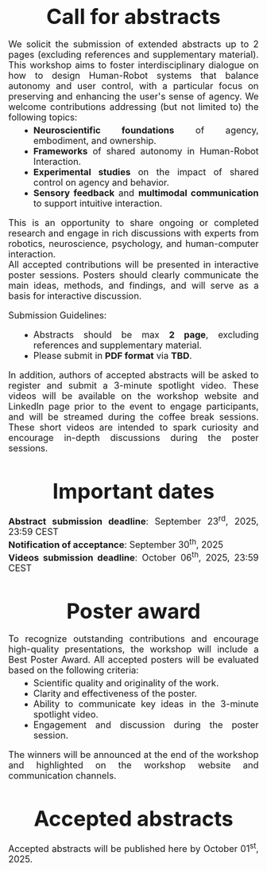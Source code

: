 <h1 id="call for abstracts" style="text-align: center; margin-top: 50px; margin-bottom: 20px; font-size: 42px; font-weight: bold">Call for abstracts</h1>
<div style="text-align: justify; font-size: 18px;">
We solicit the submission of extended abstracts up to 2 pages (excluding references and supplementary material). This workshop aims to foster interdisciplinary dialogue on how to design Human-Robot systems that balance autonomy and user control, with a particular focus on preserving and enhancing the user's sense of agency. 
We welcome contributions addressing (but not limited to) the following topics: <br> 

<ul style="margin-top: 5px; margin-left: 20px; margin-bottom: 5px; list-style-type: disc;">
    <li> <span style="font-weight: bold"> Neuroscientific foundations</span> of agency, embodiment, and ownership.</li>
    <li> <span style="font-weight: bold"> Frameworks</span> of shared autonomy in Human-Robot Interaction.</li>
    <li> <span style="font-weight: bold"> Experimental studies</span> on the impact of shared control on agency and behavior.</li>
    <li> <span style="font-weight: bold"> Sensory feedback</span> and <span style="font-weight: bold">multimodal communication</span> to support intuitive interaction.</li>
</ul>

This is an opportunity to share ongoing or completed research and engage in rich discussions with experts from robotics, neuroscience, psychology, and human-computer interaction. <br> 
All accepted contributions will be presented in interactive poster sessions. Posters should clearly communicate the main ideas, methods, and findings, and will serve as a basis for interactive discussion. <br>

Submission Guidelines: <br>
<ul style="margin-top: 5px; margin-left: 20px; margin-bottom: 5px; list-style-type: disc;">
    <li> Abstracts should be max <span style="font-weight: bold">2 page</span>, excluding references and supplementary material.</li>
    <li> Please submit in <span style="font-weight: bold">PDF format</span> via <span style="font-weight: bold">TBD</span>.</li>
</ul>

In addition, authors of accepted abstracts will be asked to register and submit a 3-minute spotlight video. These videos will be available on the workshop website and LinkedIn page prior to the event to engage participants, and will be streamed during the coffee break sessions. These short videos are intended to spark curiosity and encourage in-depth discussions during the poster sessions. <br>
<div>

<h1 id="important dates" style="text-align: center; margin-top: 50px; margin-bottom: 20px; font-size: 42px; font-weight: bold">Important dates</h1>
<div style="text-align: justify; font-size: 18px;">
<span style="font-weight: bold">Abstract submission deadline</span>: September 23<sup>rd</sup>, 2025, 23:59 CEST<br>
<span style="font-weight: bold">Notification of acceptance</span>: September 30<sup>th</sup>, 2025<br>
<span style="font-weight: bold">Videos submission deadline</span>: October 06<sup>th</sup>, 2025, 23:59 CEST
<div>

<h1 id="poster award" style="text-align: center; margin-top: 50px; margin-bottom: 20px; font-size: 42px; font-weight: bold">Poster award</h1>
<div style="text-align: justify; font-size: 18px;">
To recognize outstanding contributions and encourage high-quality presentations, the workshop will include a Best Poster Award. All accepted posters will be evaluated based on the following criteria: 
<ul style="margin-top: 5px; margin-left: 20px; margin-bottom: 5px; list-style-type: disc;">
    <li> Scientific quality and originality of the work.</li>
    <li> Clarity and effectiveness of the poster.</li>
    <li> Ability to communicate key ideas in the 3-minute spotlight video.  </li>
    <li> Engagement and discussion during the poster session.  </li>
</ul>

The winners will be announced at the end of the workshop and highlighted on the workshop website and communication channels.
<div>

<h1 id="accepted abstracts" style="text-align: center; margin-top: 50px; margin-bottom: 20px; font-size: 42px; font-weight: bold">Accepted abstracts</h1>
<div style="text-align: justify; font-size: 18px;">
Accepted abstracts will be published here by October 01<sup>st</sup>, 2025.
<div>